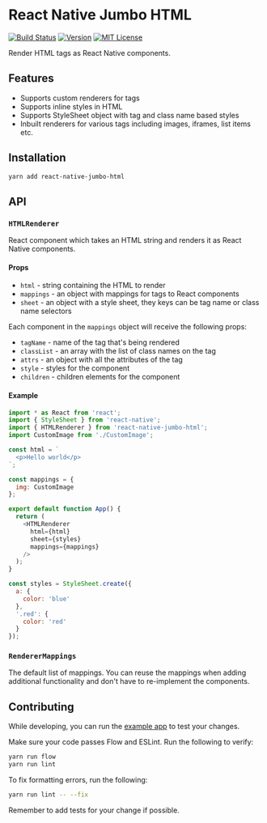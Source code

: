 # React Native Jumbo HTML

[![Build Status][build-badge]][build]
[![Version][version-badge]][package]
[![MIT License][license-badge]][license]

Render HTML tags as React Native components.

## Features

- Supports custom renderers for tags
- Supports inline styles in HTML
- Supports StyleSheet object with tag and class name based styles
- Inbuilt renderers for various tags including images, iframes, list items etc.

## Installation

```sh
yarn add react-native-jumbo-html
```

## API

### `HTMLRenderer`

React component which takes an HTML string and renders it as React Native components.

#### Props

- `html` - string containing the HTML to render
- `mappings` - an object with mappings for tags to React components
- `sheet` - an object with a style sheet, they keys can be tag name or class name selectors

Each component in the `mappings` object will receive the following props:

- `tagName` - name of the tag that's being rendered
- `classList` - an array with the list of class names on the tag
- `attrs` - an object with all the attributes of the tag
- `style` - styles for the component
- `children` - children elements for the component

#### Example

```js
import * as React from 'react';
import { StyleSheet } from 'react-native';
import { HTMLRenderer } from 'react-native-jumbo-html';
import CustomImage from './CustomImage';

const html = `
  <p>Hello world</p>
`;

const mappings = {
  img: CustomImage
};

export default function App() {
  return (
    <HTMLRenderer
      html={html}
      sheet={styles}
      mappings={mappings}
    />
  );
}

const styles = StyleSheet.create({
  a: {
    color: 'blue'
  },
  '.red': {
    color: 'red'
  }
});
```

### `RendererMappings`

The default list of mappings. You can reuse the mappings when adding additional functionality and don't have to re-implement the components.

## Contributing

While developing, you can run the [example app](/example/README.md) to test your changes.

Make sure your code passes Flow and ESLint. Run the following to verify:

```sh
yarn run flow
yarn run lint
```

To fix formatting errors, run the following:

```sh
yarn run lint -- --fix
```

Remember to add tests for your change if possible.

<!-- badges -->
[build-badge]: https://img.shields.io/circleci/project/github/smartkarma/react-native-jumbo-html/master.svg?style=flat-square
[build]: https://circleci.com/gh/smartkarma/react-native-jumbo-html
[version-badge]: https://img.shields.io/npm/v/react-native-jumbo-html.svg?style=flat-square
[package]: https://www.npmjs.com/package/react-native-jumbo-html
[license-badge]: https://img.shields.io/npm/l/react-native-jumbo-html.svg?style=flat-square
[license]: https://opensource.org/licenses/MIT
